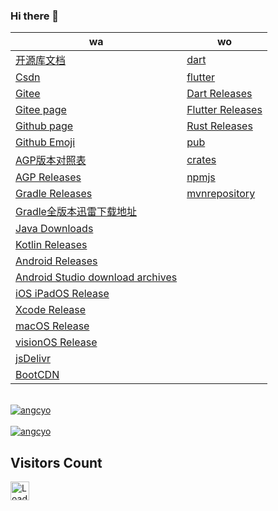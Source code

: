 <!-- <img align="right" width="50%"
    src="https://github-readme-stats.vercel.app/api?username=angcyo&show_icons=true&include_all_commits=true"
    alt="angcyo" style="margin-top:100%" /> -->

### Hi there 👋

|wa|wo|
|--|--|
| [开源库文档](https://angcyo.gitee.io/doc)                                                                          | [dart](https://dart.dev/)
| [Csdn](https://angcyo.blog.csdn.net)                                                                             | [flutter](https://flutter.dev/)
| [Gitee](https://gitee.com/angcyo)                                                                                | [Dart Releases](https://github.com/dart-lang/sdk/tags)
| [Gitee page](https://angcyo.gitee.io/)                                                                           | [Flutter Releases](https://github.com/flutter/flutter/tags)
| [Github page](https://angcyo.github.io/)                                                                         | [Rust Releases](https://github.com/rust-lang/rust/tags)
| [Github Emoji](https://www.webfx.com/tools/emoji-cheat-sheet/)                                                    | [pub](https://pub.dev/)
| [AGP版本对照表](https://developer.android.google.cn/studio/releases/gradle-plugin?hl=zh_cn#updating-gradle)         | [crates](https://crates.io/) 
| [AGP Releases](https://mvnrepository.com/artifact/com.android.application/com.android.application.gradle.plugin)   | [npmjs](https://www.npmjs.com/)
| [Gradle Releases](https://gradle.org/releases/)                                                                    | [mvnrepository](https://mvnrepository.com/)
| [Gradle全版本迅雷下载地址](https://angcyo.blog.csdn.net/article/details/78357512#Gradle_376)
| [Java Downloads](https://www.oracle.com/hk/java/technologies/downloads/)
| [Kotlin Releases](https://github.com/JetBrains/kotlin/tags)
| [Android Releases](https://developer.android.com/about/versions)
| [Android Studio download archives](https://developer.android.com/studio/archive)
| [iOS iPadOS Release](https://developer.apple.com/documentation/ios-ipados-release-notes)
| [Xcode Release](https://developer.apple.com/documentation/xcode-release-notes)
| [macOS Release](https://developer.apple.com/documentation/macos-release-notes/)
| [visionOS Release](https://developer.apple.com/documentation/visionos-release-notes)
| [jsDelivr](https://www.jsdelivr.com/)
| [BootCDN](https://www.bootcdn.cn/)

<!--
<div>
  <a href="https://github.com/angcyo">
   <img align="center" src="https://github-readme-stats.vercel.app/api?username=angcyo&show_icons=true&include_all_commits=true" alt="angcyo" />
  </a>
</div>
-->

<br />
<div>
    <a href="https://github.com/angcyo">
        <img align="center" src="https://github-readme-stats.vercel.app/api/top-langs/?username=angcyo&layout=compact"
            alt="angcyo" />
    </a>
    <br />
    <br />
    <a href="https://github.com/angcyo">
    <img align="center"
        src="https://github-readme-stats.vercel.app/api?username=angcyo&show_icons=true&include_all_commits=true"
        alt="angcyo" />
    </a>
</div>

## Visitors Count
<img height="30px" src = "https://profile-counter.glitch.me/angcyo/count.svg" alt ="Loading">

<!--
**angcyo/angcyo** is a ✨ _special_ ✨ repository because its `README.md` (this file) appears on your GitHub profile.

Here are some ideas to get you started:

- 🔭 I’m currently working on ...
- 🌱 I’m currently learning ...
- 👯 I’m looking to collaborate on ...
- 🤔 I’m looking for help with ...
- 💬 Ask me about ...
- 📫 How to reach me: ...
- 😄 Pronouns: ...
- ⚡ Fun fact: ...
-->

